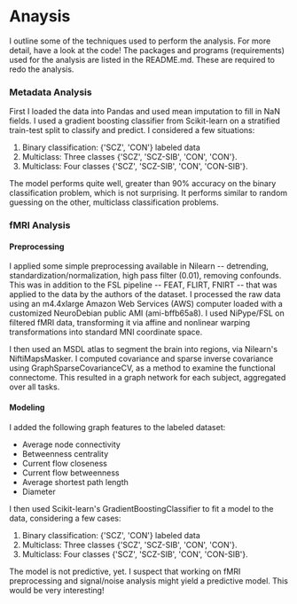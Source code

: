 # Anaysis

I outline some of the techniques used to perform the analysis.  For more detail,
have a look at the code!
The packages and programs (requirements) used for the analysis are listed in
the README.md. These are required to redo the analysis.

### Metadata Analysis

First I loaded the data into Pandas and used mean imputation to fill in NaN
fields.
I used a gradient boosting classifier from Scikit-learn on a stratified
train-test split to classify and predict.  I considered a few situations:

1. Binary classification: {'SCZ', 'CON'} labeled data
2. Multiclass: Three classes {'SCZ', 'SCZ-SIB', 'CON', 'CON'}.
3. Multiclass: Four classes {'SCZ', 'SCZ-SIB', 'CON', 'CON-SIB'}.

The model performs quite well, greater than 90% accuracy on the binary
classification problem,
which is not surprising.  It performs similar to random guessing on the other,
multiclass classification problems.


### fMRI Analysis

#### Preprocessing

I applied some simple preprocessing available in Nilearn -- detrending,
standardization/normalization, high pass filter (0.01), removing confounds.
This was in addition to the FSL pipeline -- FEAT, FLIRT, FNIRT -- that was
applied to the data by the authors of the dataset.
I processed the raw data using an m4.4xlarge Amazon Web Services (AWS)
computer loaded with a customized NeuroDebian public AMI (ami-bffb65a8). I
used NiPype/FSL on filtered fMRI data, transforming it via affine and
nonlinear warping transformations into standard MNI coordinate space.

I then used an MSDL atlas to segment the brain into regions, via Nilearn's
NiftiMapsMasker.  I computed covariance and sparse inverse covariance using
GraphSparseCovarianceCV, as a method to examine the functional
connectome.  This resulted in a graph network for each subject, aggregated
over all tasks.

#### Modeling

I added the following graph features to the labeled dataset:

* Average node connectivity
* Betweenness centrality
* Current flow closeness
* Current flow betweenness
* Average shortest path length
* Diameter

I then used Scikit-learn's GradientBoostingClassifier to fit a model to the
data, considering a few cases:

1. Binary classification: {'SCZ', 'CON'} labeled data
2. Multiclass: Three classes {'SCZ', 'SCZ-SIB', 'CON', 'CON'}.
3. Multiclass: Four classes {'SCZ', 'SCZ-SIB', 'CON', 'CON-SIB'}.

The model is not predictive, yet.  I suspect that
working on fMRI preprocessing and signal/noise analysis might yield a
predictive model.  This would be very interesting!
